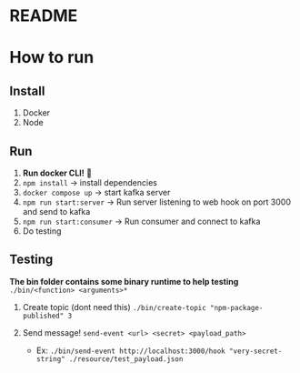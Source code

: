 # README

# How to run

## Install
1. Docker
2. Node

## Run
1. **Run docker CLI!** 🥇
2. `npm install` -> install dependencies
3. `docker compose up` -> start kafka server
4. `npm run start:server` -> Run server listening to web hook on port 3000 and send to kafka
5. `npm run start:consumer` -> Run consumer and connect to kafka
6. Do testing

## Testing
**The bin folder contains some binary runtime to help testing**
`./bin/<function> <arguments>*`
1. Create topic (dont need this) `./bin/create-topic "npm-package-published" 3`
2. Send message! `send-event <url> <secret> <payload_path>` 
     
     - Ex: `./bin/send-event http://localhost:3000/hook "very-secret-string" ./resource/test_payload.json`
